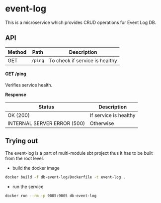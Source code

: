 # event-log

This is a microservice which provides CRUD operations for Event Log DB.

## API

| Method  | Path                               | Description                                        |
|---------|------------------------------------|----------------------------------------------------|
|  GET    | ```/ping```                        | To check if service is healthy                     |

#### GET /ping

Verifies service health.

**Response**

| Status                     | Description           |
|----------------------------|-----------------------|
| OK (200)                   | If service is healthy |
| INTERNAL SERVER ERROR (500)| Otherwise             |

## Trying out

The event-log is a part of multi-module sbt project thus it has to be built from the root level.

- build the docker image

```bash
docker build -f db-event-log/Dockerfile -t event-log .
```

- run the service

```bash
docker run --rm -p 9005:9005 db-event-log
```
